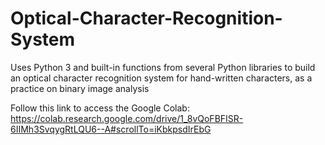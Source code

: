 # Optical-Character-Recognition-System
Uses Python 3 and built-in functions from several Python libraries to build an optical character recognition system for hand-written characters, as a practice on binary image analysis

Follow this link to access the Google Colab:
https://colab.research.google.com/drive/1_8vQoFBFISR-6IIMh3SvqygRtLQU6--A#scrollTo=iKbkpsdIrEbG
